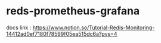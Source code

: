 # reds-prometheus-grafana
docs link : https://www.notion.so/Tutorial-Redis-Monitoring-14412ad0ef7180f78599f05ea515dc6a?pvs=4
